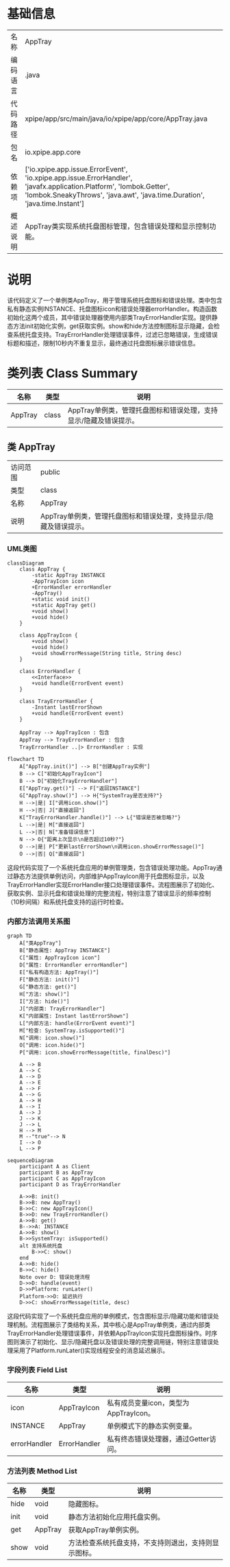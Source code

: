 # 基础信息

|      |      |
|------|------|
| 名称 | AppTray |
| 编码语言 | .java |
| 代码路径 | xpipe/app/src/main/java/io/xpipe/app/core/AppTray.java |
| 包名 | io.xpipe.app.core |
| 依赖项 | ['io.xpipe.app.issue.ErrorEvent', 'io.xpipe.app.issue.ErrorHandler', 'javafx.application.Platform', 'lombok.Getter', 'lombok.SneakyThrows', 'java.awt', 'java.time.Duration', 'java.time.Instant'] |
| 概述说明 | AppTray类实现系统托盘图标管理，包含错误处理和显示控制功能。 |

# 说明

该代码定义了一个单例类AppTray，用于管理系统托盘图标和错误处理。类中包含私有静态实例INSTANCE、托盘图标icon和错误处理器errorHandler。构造函数初始化这两个成员，其中错误处理器使用内部类TrayErrorHandler实现。提供静态方法init初始化实例，get获取实例。show和hide方法控制图标显示隐藏，会检查系统托盘支持。TrayErrorHandler处理错误事件，过滤已忽略错误，生成错误标题和描述，限制10秒内不重复显示，最终通过托盘图标展示错误信息。

# 类列表 Class Summary

| 名称   | 类型  | 说明 |
|-------|------|-------------|
| AppTray | class | AppTray单例类，管理托盘图标和错误处理，支持显示/隐藏及错误提示。 |



## 类 AppTray

|      |      |
|------|------|
| 访问范围 | public |
| 类型 | class |
| 名称 | AppTray |
| 说明 | AppTray单例类，管理托盘图标和错误处理，支持显示/隐藏及错误提示。 |


### UML类图

```mermaid
classDiagram
    class AppTray {
        -static AppTray INSTANCE
        -AppTrayIcon icon
        +ErrorHandler errorHandler
        -AppTray()
        +static void init()
        +static AppTray get()
        +void show()
        +void hide()
    }

    class AppTrayIcon {
        +void show()
        +void hide()
        +void showErrorMessage(String title, String desc)
    }

    class ErrorHandler {
        <<Interface>>
        +void handle(ErrorEvent event)
    }

    class TrayErrorHandler {
        -Instant lastErrorShown
        +void handle(ErrorEvent event)
    }

    AppTray --> AppTrayIcon : 包含
    AppTray --> TrayErrorHandler : 包含
    TrayErrorHandler ..|> ErrorHandler : 实现
```

```mermaid
flowchart TD
    A["AppTray.init()"] --> B["创建AppTray实例"]
    B --> C["初始化AppTrayIcon"]
    B --> D["初始化TrayErrorHandler"]
    E["AppTray.get()"] --> F["返回INSTANCE"]
    G["AppTray.show()"] --> H{"SystemTray是否支持?"}
    H -->|是| I["调用icon.show()"]
    H -->|否| J["直接返回"]
    K["TrayErrorHandler.handle()"] --> L{"错误是否被忽略?"}
    L -->|是| M["直接返回"]
    L -->|否| N["准备错误信息"]
    N --> O{"距离上次显示\n是否超过10秒?"}
    O -->|是| P["更新lastErrorShown\n调用icon.showErrorMessage()"]
    O -->|否| Q["直接返回"]
```

这段代码实现了一个系统托盘应用的单例管理类，包含错误处理功能。AppTray通过静态方法提供单例访问，内部维护AppTrayIcon用于托盘图标显示，以及TrayErrorHandler实现ErrorHandler接口处理错误事件。流程图展示了初始化、获取实例、显示托盘和错误处理的完整流程，特别注意了错误显示的频率控制（10秒间隔）和系统托盘支持的运行时检查。


### 内部方法调用关系图

```mermaid
graph TD
    A["类AppTray"]
    B["静态属性: AppTray INSTANCE"]
    C["属性: AppTrayIcon icon"]
    D["属性: ErrorHandler errorHandler"]
    E["私有构造方法: AppTray()"]
    F["静态方法: init()"]
    G["静态方法: get()"]
    H["方法: show()"]
    I["方法: hide()"]
    J["内部类: TrayErrorHandler"]
    K["内部属性: Instant lastErrorShown"]
    L["内部方法: handle(ErrorEvent event)"]
    M["检查: SystemTray.isSupported()"]
    N["调用: icon.show()"]
    O["调用: icon.hide()"]
    P["调用: icon.showErrorMessage(title, finalDesc)"]

    A --> B
    A --> C
    A --> D
    A --> E
    A --> F
    A --> G
    A --> H
    A --> I
    A --> J
    J --> K
    J --> L
    H --> M
    M --"true"--> N
    I --> O
    L --> P
```

```mermaid
sequenceDiagram
    participant A as Client
    participant B as AppTray
    participant C as AppTrayIcon
    participant D as TrayErrorHandler

    A->>B: init()
    B->>B: new AppTray()
    B->>C: new AppTrayIcon()
    B->>D: new TrayErrorHandler()
    A->>B: get()
    B-->>A: INSTANCE
    A->>B: show()
    B->>SystemTray: isSupported()
    alt 支持系统托盘
        B->>C: show()
    end
    A->>B: hide()
    B->>C: hide()
    Note over D: 错误处理流程
    D->>D: handle(event)
    D->>Platform: runLater()
    Platform->>D: 延迟执行
    D->>C: showErrorMessage(title, desc)
```

这段代码实现了一个系统托盘应用的单例模式，包含图标显示/隐藏功能和错误处理机制。流程图展示了类结构关系，其中核心是AppTray单例类，通过内部类TrayErrorHandler处理错误事件，并依赖AppTrayIcon实现托盘图标操作。时序图则演示了初始化、显示/隐藏托盘以及错误处理的完整调用链，特别注意错误处理采用了Platform.runLater()实现线程安全的消息延迟展示。

### 字段列表 Field List

| 名称  | 类型  | 说明 |
|-------|-------|------|
| icon | AppTrayIcon | 私有成员变量icon，类型为AppTrayIcon。 |
| INSTANCE | AppTray | 单例模式下的静态实例变量。 |
| errorHandler | ErrorHandler | 私有终态错误处理器，通过Getter访问。 |

### 方法列表 Method List

| 名称  | 类型  | 说明 |
|-------|-------|------|
| hide | void | 隐藏图标。 |
| init | void | 静态方法初始化应用托盘实例。 |
| get | AppTray | 获取AppTray单例实例。 |
| show | void | 方法检查系统托盘支持，不支持则退出，支持则显示图标。 |




